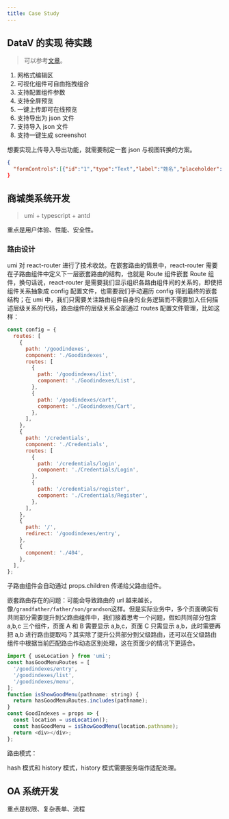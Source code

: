 ```yaml
---
title: Case Study
---
```


## DataV 的实现 <Badge>待实践</Badge>

> 可以参考[文章](https://juejin.cn/post/6915297687873159176)。

1. 网格式编辑区
2. 可视化组件可自由拖拽组合
3. 支持配置组件参数
4. 支持全屏预览
5. 一键上传即可在线预览
6. 支持导出为 json 文件
7. 支持导入 json 文件
8. 支持一键生成 screenshot

想要实现上传导入导出功能，就需要制定一套 json 与视图转换的方案。

```json
{
  "formControls":[{"id":"1","type":"Text","label":"姓名","placeholder":"请输入姓名"},{"id":"2","type":"Number","label":"年龄","placeholder":" 请输入年龄"},{"id":"4","type":"MySelect","label":"爱好","options":[{"label":"选项一","value":"1"},{"label":"选项二","value":"2"},{"label":"选项三","value":"3"}]}]},"h":172,"type":"Form","category":"base"},"point":{"i":"x-21","x":0,"y":66,"w":24,"h":172,"isBounded":true},"status":"inToCanvas"}],"pageConfig":{"bgColor":"rgba(250,250,250,1)","title":"测试","desc":"测试"}
}
```

## 商城类系统开发

> umi + typescript + antd

重点是用户体验、性能、安全性。

### 路由设计

umi 对 react-router 进行了技术收敛。在嵌套路由的情景中，react-router 需要在子路由组件中定义下一层嵌套路由的结构，也就是 Route 组件嵌套 Route 组件，换句话说，react-router 是需要我们显示组织各路由组件间的关系的，即使把组件关系抽象成 config 配置文件，也需要我们手动遍历 config 得到最终的嵌套结构；在 umi 中，我们只需要关注路由组件自身的业务逻辑而不需要加入任何描述层级关系的代码，路由组件的层级关系全部通过 routes 配置文件管理，比如这样：

```js
const config = {
  routes: [
    {
      path: '/goodindexes',
      component: './Goodindexes',
      routes: [
        {
          path: '/goodindexes/list',
          component: './Goodindexes/List',
        },
        {
          path: '/goodindexes/cart',
          component: './Goodindexes/Cart',
        },
      ],
    },
    {
      path: '/credentials',
      component: './Credentials',
      routes: [
        {
          path: '/credentials/login',
          component: './Credentials/Login',
        },
        {
          path: '/credentials/register',
          component: './Credentials/Register',
        },
      ],
    },
    {
      path: '/',
      redirect: '/goodindexes/entry',
    },
    {
      component: './404',
    },
  ],
};
```

子路由组件会自动通过 props.children 传递给父路由组件。

嵌套路由存在的问题：可能会导致路由的 url 越来越长，像`/grandfather/father/son/grandson`这样。但是实际业务中，多个页面确实有共同部分需要提升到父路由组件中，我们接着思考一个问题，假如共同部分包含 a,b,c 三个组件，页面 A 和 B 需要显示 a,b,c，页面 C 只需显示 a,b，此时需要再把 a,b 进行路由提取吗？其实除了提升公共部分到父级路由，还可以在父级路由组件中根据当前匹配路由作动态区别处理，这在页面少的情况下更适合。

```js
import { useLocation } from 'umi';
const hasGoodMenuRoutes = [
  '/goodindexes/entry',
  '/goodindexes/list',
  '/goodindexes/menu',
];
function isShowGoodMenu(pathname: string) {
  return hasGoodMenuRoutes.includes(pathname);
}
const GoodIndexes = props => {
  const location = useLocation();
  const hasGoodMenu = isShowGoodMenu(location.pathname);
  return <div></div>;
};
```

路由模式：

hash 模式和 history 模式，history 模式需要服务端作适配处理。

## OA 系统开发

重点是权限、复杂表单、流程
